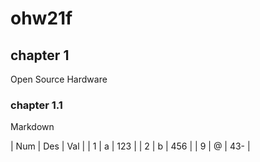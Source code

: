 # ohw21f

## chapter 1
Open Source Hardware

### chapter 1.1
Markdown

| Num | Des | Val |
| 1 | a | 123 |
| 2 | b | 456 |
| 9 | @ | 43- |

